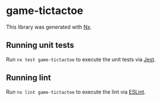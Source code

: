 # game-tictactoe

This library was generated with [Nx](https://nx.dev).

## Running unit tests

Run `nx test game-tictactoe` to execute the unit tests via [Jest](https://jestjs.io).

## Running lint

Run `nx lint game-tictactoe` to execute the lint via [ESLint](https://eslint.org/).

